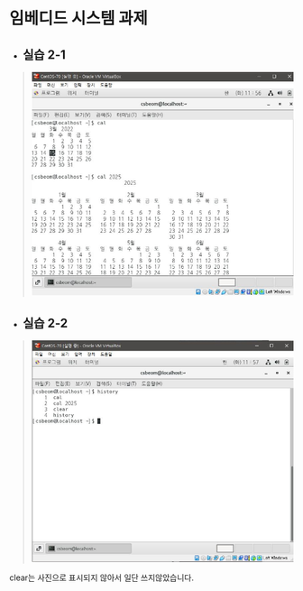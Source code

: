 # 임베디드 시스템 과제


* ## 실습 2-1

>![1](/img/2-1.JPG)

* ## 실습 2-2

>![1](/img/2-2.JPG)
>
clear는 사진으로 표시되지 않아서 일단 쓰지않았습니다.
